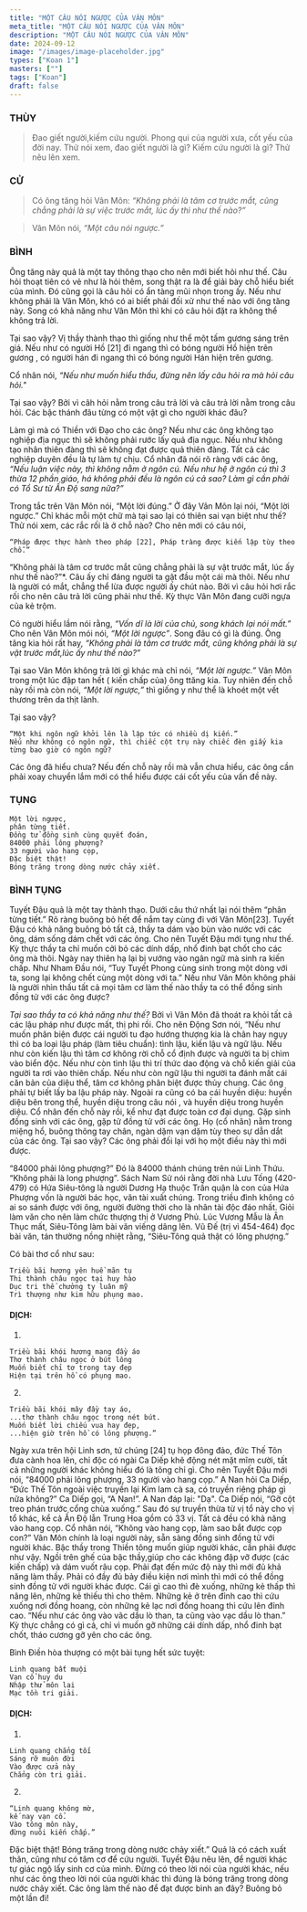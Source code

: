 ```yaml
---
title: "MỘT CÂU NÓI NGƯỢC CỦA VÂN MÔN"
meta_title: "MỘT CÂU NÓI NGƯỢC CỦA VÂN MÔN"
description: "MỘT CÂU NÓI NGƯỢC CỦA VÂN MÔN"
date: 2024-09-12
image: "/images/image-placeholder.jpg"
types: ["Koan 1"]
masters: [""]
tags: ["Koan"]
draft: false
---
```


### THÙY
> Đao giết người,kiếm cứu người. Phong qui của người xưa, cốt yếu của đời nay. 
Thử nói xem, đao giết người là gì? Kiếm cứu người là gì? Thử nêu lên xem. 

### CỬ 
> Có ông tăng hỏi Vân Môn: *“Không phải là tâm cơ trước mắt, cũng chẳng phải là sự việc trước mắt, lúc ấy thì như thế nào?”*

> Vân Môn nói, *“Một câu nói ngược.”*


### BÌNH
Ông tăng này quả là một tay thông thạo cho nên mới biết hỏi như thế. Câu hỏi thoạt tiên có vẻ như là hỏi thêm, song thật ra là để giải bày chỗ hiểu biết của mình. 
Đó cũng gọi là câu hỏi có ẩn tàng mũi nhọn trong ấy. Nếu như không phải là Vân Môn, khó có ai biết phải đối xử như thế nào với ông tăng này. Song có khả năng như Vân Môn thì khi có câu hỏi đặt ra không thể không trả lời. 

Tại sao vậy? 
Vị thầy thành thạo thì giống như thể một tấm gương sáng trên giá. Nếu như có người Hồ [21] đi ngang thì có bóng người Hồ hiện trên gương , có người hán đi ngang thì có bóng người Hán hiện trên gương.

Cổ nhân nói, *“Nếu như muốn hiểu thấu, đừng nên lấy câu hỏi ra mà hỏi câu hỏi."*

Tại sao vậy? 
Bởi vì câh hỏi nằm trong câu trả lời và câu trả lời nằm trong câu hỏi. Các bậc thánh đâu từng có một vật gì cho người khác đâu? 

Làm gì mà có Thiền với Đạo cho các ông? Nếu như các ông không tạo nghiệp địa ngục thì sẽ không phải rước lấy quả địa ngục.
Nếu như không tạo nhân thiên đàng thì sẽ không đạt được quả thiên đàng. Tất cả các nghiệp duyên đều là tự làm tự chịu. 
Cổ nhân đã nói rõ ràng với các ông, *“Nếu luận việc này, thì không nằm ở ngôn cú. Nếu như hệ ở ngôn cú thì 3 thừa 12 phần giáo, há không phải đều là ngôn cú cả sao? Làm gì cần phải có Tổ Sư từ Ấn Độ sang nữa?”*

Trong tắc trên Vân Môn nói, “Một lời đúng.” Ở đây Vân Môn lại nói, “Một lời ngược.” Chỉ khác mỗi một chữ mà tại sao lại có thiên sai vạn biệt như thế? Thử nói xem, các rắc rối là ở chỗ nào?
Cho nên mới có câu nói, 
```
“Pháp được thực hành theo pháp [22], Pháp tràng được kiến lập tùy theo chỗ.”
```
“Không phải là tâm cơ trước mắt cũng chẳng phải là sự vật trước mắt, lúc ấy như thế nào?”*. Câu ấy chỉ đáng người ta gật đầu một cái mà thôi. 
Nếu như là người có mắt, chẳng thể lừa được người ấy chút nào. Bởi vì câu hỏi hơi rắc rối cho nên câu trả lời cũng phải như thế. 
Kỳ thực Vân Môn đang cưỡi ngựa của kẻ trộm. 

Có người hiểu lầm nói rằng, *“Vốn dĩ là lời của chủ, song khách lại nói mất.”* Cho nên Vân Môn mói nói, *“Một lời ngược”*. Song đâu có gì là đúng.
Ông tăng kia hỏi rất hay, *“Không phải là tâm cơ trước mắt, cũng không phải là sự vật trước mắt,lúc ấy như thế nào?”* 

Tại sao Vân Môn không trả lời gì khác mà chỉ nói, *“Một lời ngược.”* Vân Môn trong một lúc đập tan hết ( kiến chấp của) ông ttăng kia. 
Tuy nhiên đến chỗ này rồi mà còn nói, *“Một lời ngược,”* thì giống y như thể là khoét một vết thương trên da thịt lành. 

Tại sao vậy? 
```
“Một khi ngôn ngữ khởi lên là lập tức có nhiều dị kiến.”
Nếu như không có ngôn ngữ, thì chiếc cột trụ này chiếc đèn giấy kia từng bao giờ có ngôn ngữ? 
```
Các ông đã hiểu chưa? Nếu đến chỗ này rồi mà vẫn chưa hiểu, các ông cần phải xoay chuyển lắm mới có thể hiểu được cái cốt yếu của vấn đề này.

### TỤNG
```
Một lời ngược,
phân từng tiết.
Đồng tử đồng sinh cùng quyết đoán,
84000 phải lông phượng?
33 người vào hang cọp,
Đặc biệt thật!
Bóng trăng trong dòng nước chảy xiết.
```

### BÌNH TỤNG
Tuyết Đậu quả là một tay thành thạo. 
Dưới câu thứ nhất lại nói thêm “phân từng tiết.” Rõ ràng buông bỏ hết để nắm tay cùng đi với Vân Môn[23]. 
Tuyết Đậu có khả năng buông bỏ tất cả, thầy ta dám vào bùn vào nước với các ông, dám sống dám chết với các ông. 
Cho nên Tuyết Đậu mới tụng như thế. Kỳ thực thầy ta chỉ muốn cởi bỏ các dính dấp, nhổ đinh bạt chốt cho các ông mà thôi.
Ngày nay thiên hạ lại bị vướng vào ngân ngữ mà sinh ra kiến chấp. 
Như Nham Đầu nói, “Tuy Tuyết Phong cùng sinh trong một dòng với ta, song lại không chết cùng một dòng với ta.”
Nếu như Vân Môn không phải là người nhìn thấu tất cả mọi tâm cơ làm thế nào thầy ta có thể đồng sinh đồng tử với các ông được? 

*Tại sao thầy ta có khả năng như thế?*
Bởi vì Vân Môn đã thoát ra khỏi tất cả các lậu pháp như được mất, thị phi rồi. 
Cho nên Động Sơn nói, “Nếu như muốn phân biện được cái người tu đạo hướng thượng kia là chân hay ngụy thì có ba loại lậu pháp (làm tiêu chuẩn): tình lậu, kiến lậu và ngữ lậu. Nếu như còn kiến lậu thì tâm cơ không rời chỗ cổ định được và người ta bị chìm vào biển độc. Nếu như còn tình lậu thì trí thức dao động và chỗ kiến giải của người ta rơi vào thiên chấp. Nếu như còn ngữ lậu thì người ta đánh mất cái căn bản của diệu thể, tâm cơ không phân biệt được thủy chung. Các ông phải tự biết lấy ba lậu pháp này.
Ngoài ra cũng có ba cái huyền diệu: huyền diệu bên trong thể, huyền diệu trong câu nói , và huyền diệu trong huyền diệu. 
Cổ nhân đến chỗ này rồi, kể như đạt được toàn cơ đại dụng. Gặp sinh đồng sinh với các ông, gặp tử đồng tử với các ông. Họ (cổ nhân) nằm trong miệng hổ, buông thõng tay chân, ngàn dặm vạn dặm tùy theo sự dẫn dắt của các ông. 
Tại sao vậy? Các ông phải đối lại với họ một điều này thì mới được.

“84000 phải lông phượng?” Đó là 84000 thánh chúng trên núi Linh Thứu. “Không phải là long phượng”. 
Sách Nam Sử nói rằng đời nhà Lưu Tống (420-479) có Hứa Siêu-tông là người Dương Hạ thuộc Trần quận là con của Hứa Phượng vốn là người bác học, văn tài xuất chúng. 
Trong triều đình không có ai so sánh được với ông, người đường thời cho là nhân tài độc đáo nhất. Giỏi làm văn cho nên làm chức thượng thị ở Vương Phủ. 
Lúc Vương Mẫu là Ân Thục mất, Siêu-Tông làm bài văn viếng dâng lên. Vũ Đế (trị vì 454-464) đọc bài văn, tán thưởng nồng nhiệt rằng, “Siêu-Tông quả thật có lông phượng.” 

Có bài thơ cổ như sau:

```
Triều bãi hương yên huề mãn tụ
Thi thành châu ngọc tại huy hào
Dục tri thế chưởng ty luân mỹ
Trì thượng như kim hữu phụng mao.
```

#### DỊCH:

1.
```
Triều bãi khói hương mang đầy áo
Thơ thành châu ngọc ở bút lông
Muốn biết chỉ tơ trong tay đẹp
Hiện tại trên hồ có phụng mao.
```
2.
```
Triều bãi khói mây đầy tay áo, 
...thơ thành châu ngọc trong nét bút.
Muốn biết lời chiếu vua hay đẹp, 
...hiện giờ trên hồ có lông phượng.” 
```

Ngày xưa trên hội Linh sơn, tứ chúng [24] tụ họp đông đảo, đức Thế Tôn đưa cành hoa lên, chỉ độc có ngài Ca Diếp khẽ động nét mặt mĩm cười, tất cả những người khác không hiểu đó là tông chỉ gì. 
Cho nên Tuyết Đậu mới nói, “84000 phải lông phượng, 33 người vào hang cọp.”
A Nan hỏi Ca Diếp, “Đức Thế Tôn ngoài việc truyền lại Kim lam cà sa, có truyền riêng pháp gì nữa không?” 
Ca Diếp gọi, “A Nan!”. A Nan đáp lại: "Dạ".
Ca Diếp nói, “Gỡ cột treo phán trước cổng chùa xuống.” 
Sau đó sự truyền thừa từ vị tổ này cho vị tổ khác, kể cả Ấn Độ lẫn Trung Hoa gồm có 33 vị. 
Tất cả đều có khả năng vào hang cọp. Cổ nhân nói, “Không vào hang cọp, làm sao bắt được cọp con?” 
Vân Môn chính là loại người này, sẵn sàng đồng sinh đồng tử với người khác.
Bậc thầy trong Thiền tông muốn giúp người khác, cần phải được như vậy. 
Ngồi trên ghế của bậc thầy,giúp cho các không đập vỡ được (các kiến chấp) và dám vuốt râu cọp.
Phải đạt đến mức độ này thì mới đủ khả năng làm thầy. 
Phải có đầy đủ bảy điều kiện nơi mình thì mới có thể đồng sinh đồng tử với người khác được. 
Cái gì cao thì đè xuống, những kẻ thấp thì nâng lên, những kẻ thiếu thì cho thêm. 
Những kẻ ở trên đỉnh cao thì cứu xuống nơi đồng hoang, còn những kẻ lạc nơi đồng hoang thì cứu lên đỉnh cao. 
“Nếu như các ông vào vãc dầu lò than, ta cũng vào vạc dầu lò than.” 
Kỳ thực chẳng có gì cả, chỉ vì muốn gỡ những cái dính dấp, nhổ đinh bạt chốt, tháo cương gỡ yên cho các ông. 

Bình Điền hòa thượng có một bài tụng hết sức tuyệt:

```
Linh quang bất muội
Vạn cổ huy du
Nhập thử môn lai
Mạc tồn tri giải.
```

#### DỊCH:

1.
```
Linh quang chẳng tối
Sáng rỡ muôn đời
Vào được cửa này
Chẳng còn tri giải.
```
2.
```
“Linh quang không mờ, 
kế nay vạn cổ. 
Vào tông môn này, 
đừng nuôi kiến chấp.” 
```
Đặc biệt thật! Bóng trăng trong dòng nước chảy xiết.” Quả là có cách xuất thân, cũng như có tâm cơ để cứu người. 
Tuyết Đậu nêu lên, để người khác tự giác ngộ lấy sinh cơ của mình. Đừng có theo lời nói của người khác, nếu như các ông theo lời nói của người khác thì đúng là bóng trăng trong dòng nước chảy xiết. 
Các ông làm thế nào để đạt được bình an đây? Buông bỏ một lần đi!


